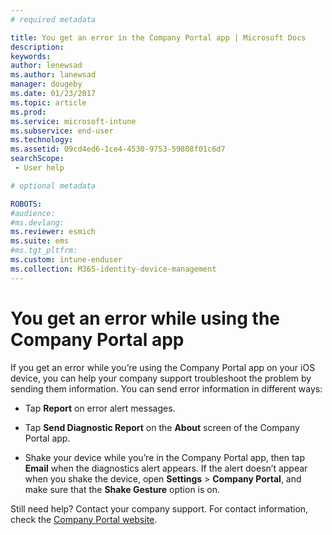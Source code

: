 ```yaml
---
# required metadata

title: You get an error in the Company Portal app | Microsoft Docs
description:
keywords:
author: lenewsad
ms.author: lanewsad
manager: dougeby
ms.date: 01/23/2017
ms.topic: article
ms.prod:
ms.service: microsoft-intune
ms.subservice: end-user
ms.technology:
ms.assetid: 09cd4ed6-1ce4-4530-9753-59808f01c6d7
searchScope:
 - User help

# optional metadata

ROBOTS:  
#audience:
#ms.devlang:
ms.reviewer: esmich
ms.suite: ems
#ms.tgt_pltfrm:
ms.custom: intune-enduser
ms.collection: M365-identity-device-management
---
```



# You get an error while using the Company Portal app

If you get an error while you’re using the Company Portal app on your iOS device, you can help your company support troubleshoot the problem by sending them information. You can send error information in different ways:

- Tap **Report** on error alert messages.

- Tap **Send Diagnostic Report** on the **About** screen of the Company Portal app.

- Shake your device while you’re in the Company Portal app, then tap **Email** when the diagnostics alert appears. If the alert doesn’t appear when you shake the device, open **Settings** > **Company Portal**, and make sure that the **Shake Gesture** option is on.

Still need help? Contact your company support. For contact information, check the [Company Portal website](https://go.microsoft.com/fwlink/?linkid=2010980).
